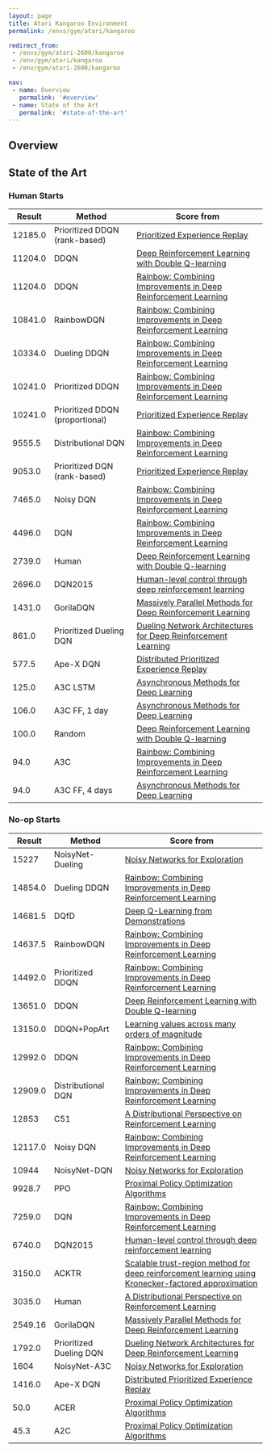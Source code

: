 ```yaml
---
layout: page
title: Atari Kangaroo Environment
permalink: /envs/gym/atari/kangaroo

redirect_from:
 - /envs/gym/atari-2600/kangaroo
 - /env/gym/atari/kangaroo
 - /env/gym/atari-2600/kangaroo

nav:
 - name: Overview
   permalink: '#overview'
 - name: State of the Art
   permalink: '#state-of-the-art'
---
```



## Overview

## State of the Art

### Human Starts

| Result | Method | Score from |
|--------|--------|------------|
| 12185.0 | Prioritized DDQN (rank-based) | [Prioritized Experience Replay](https://arxiv.org/abs/1511.05952) |
| 11204.0 | DDQN | [Deep Reinforcement Learning with Double Q-learning](https://arxiv.org/abs/1509.06461) |
| 11204.0 | DDQN | [Rainbow: Combining Improvements in Deep Reinforcement Learning](https://arxiv.org/abs/1710.02298) |
| 10841.0 | RainbowDQN | [Rainbow: Combining Improvements in Deep Reinforcement Learning](https://arxiv.org/abs/1710.02298) |
| 10334.0 | Dueling DDQN | [Rainbow: Combining Improvements in Deep Reinforcement Learning](https://arxiv.org/abs/1710.02298) |
| 10241.0 | Prioritized DDQN | [Rainbow: Combining Improvements in Deep Reinforcement Learning](https://arxiv.org/abs/1710.02298) |
| 10241.0 | Prioritized DDQN (proportional) | [Prioritized Experience Replay](https://arxiv.org/abs/1511.05952) |
| 9555.5 | Distributional DQN | [Rainbow: Combining Improvements in Deep Reinforcement Learning](https://arxiv.org/abs/1710.02298) |
| 9053.0 | Prioritized DQN (rank-based) | [Prioritized Experience Replay](https://arxiv.org/abs/1511.05952) |
| 7465.0 | Noisy DQN | [Rainbow: Combining Improvements in Deep Reinforcement Learning](https://arxiv.org/abs/1710.02298) |
| 4496.0 | DQN | [Rainbow: Combining Improvements in Deep Reinforcement Learning](https://arxiv.org/abs/1710.02298) |
| 2739.0 | Human | [Deep Reinforcement Learning with Double Q-learning](https://arxiv.org/abs/1509.06461) |
| 2696.0 | DQN2015 | [Human-level control through deep reinforcement learning](https://web.stanford.edu/class/psych209/Readings/MnihEtAlHassibis15NatureControlDeepRL.pdf) |
| 1431.0 | GorilaDQN | [Massively Parallel Methods for Deep Reinforcement Learning](https://arxiv.org/abs/1507.04296) |
| 861.0 | Prioritized Dueling DQN | [Dueling Network Architectures for Deep Reinforcement Learning](https://arxiv.org/abs/1511.06581) |
| 577.5 | Ape-X DQN | [Distributed Prioritized Experience Replay](https://arxiv.org/abs/1803.00933) |
| 125.0 | A3C LSTM | [Asynchronous Methods for Deep Learning](https://arxiv.org/abs/1602.01783) |
| 106.0 | A3C FF, 1 day | [Asynchronous Methods for Deep Learning](https://arxiv.org/abs/1602.01783) |
| 100.0 | Random | [Deep Reinforcement Learning with Double Q-learning](https://arxiv.org/abs/1509.06461) |
| 94.0 | A3C | [Rainbow: Combining Improvements in Deep Reinforcement Learning](https://arxiv.org/abs/1710.02298) |
| 94.0 | A3C FF, 4 days | [Asynchronous Methods for Deep Learning](https://arxiv.org/abs/1602.01783) |

### No-op Starts

| Result | Method | Score from |
|--------|--------|------------|
| 15227 | NoisyNet-Dueling | [Noisy Networks for Exploration](https://arxiv.org/abs/1706.10295) |
| 14854.0 | Dueling DDQN | [Rainbow: Combining Improvements in Deep Reinforcement Learning](https://arxiv.org/abs/1710.02298) |
| 14681.5 | DQfD | [Deep Q-Learning from Demonstrations](https://arxiv.org/abs/1704.03732) |
| 14637.5 | RainbowDQN | [Rainbow: Combining Improvements in Deep Reinforcement Learning](https://arxiv.org/abs/1710.02298) |
| 14492.0 | Prioritized DDQN | [Rainbow: Combining Improvements in Deep Reinforcement Learning](https://arxiv.org/abs/1710.02298) |
| 13651.0 | DDQN | [Deep Reinforcement Learning with Double Q-learning](https://arxiv.org/abs/1509.06461) |
| 13150.0 | DDQN+PopArt | [Learning values across many orders of magnitude](https://arxiv.org/abs/1602.07714) |
| 12992.0 | DDQN | [Rainbow: Combining Improvements in Deep Reinforcement Learning](https://arxiv.org/abs/1710.02298) |
| 12909.0 | Distributional DQN | [Rainbow: Combining Improvements in Deep Reinforcement Learning](https://arxiv.org/abs/1710.02298) |
| 12853 | C51 | [A Distributional Perspective on Reinforcement Learning](https://arxiv.org/abs/1707.06887) |
| 12117.0 | Noisy DQN | [Rainbow: Combining Improvements in Deep Reinforcement Learning](https://arxiv.org/abs/1710.02298) |
| 10944 | NoisyNet-DQN | [Noisy Networks for Exploration](https://arxiv.org/abs/1706.10295) |
| 9928.7 | PPO | [Proximal Policy Optimization Algorithms](https://arxiv.org/abs/1707.06347) |
| 7259.0 | DQN | [Rainbow: Combining Improvements in Deep Reinforcement Learning](https://arxiv.org/abs/1710.02298) |
| 6740.0 | DQN2015 | [Human-level control through deep reinforcement learning](https://web.stanford.edu/class/psych209/Readings/MnihEtAlHassibis15NatureControlDeepRL.pdf) |
| 3150.0 | ACKTR | [Scalable trust-region method for deep reinforcement learning using Kronecker-factored approximation](https://arxiv.org/abs/1708.05144) |
| 3035.0 | Human | [A Distributional Perspective on Reinforcement Learning](https://arxiv.org/abs/1707.06887) |
| 2549.16 | GorilaDQN | [Massively Parallel Methods for Deep Reinforcement Learning](https://arxiv.org/abs/1507.04296) |
| 1792.0 | Prioritized Dueling DQN | [Dueling Network Architectures for Deep Reinforcement Learning](https://arxiv.org/abs/1511.06581) |
| 1604 | NoisyNet-A3C | [Noisy Networks for Exploration](https://arxiv.org/abs/1706.10295) |
| 1416.0 | Ape-X DQN | [Distributed Prioritized Experience Replay](https://arxiv.org/abs/1803.00933) |
| 50.0 | ACER | [Proximal Policy Optimization Algorithms](https://arxiv.org/abs/1707.06347) |
| 45.3 | A2C | [Proximal Policy Optimization Algorithms](https://arxiv.org/abs/1707.06347) |

